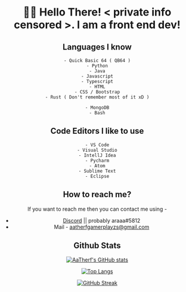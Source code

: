 <div align="center" font-size="2rem">

# 🙋‍♂️ Hello There! < private info censored >. I am a front end dev!

## Languages I know
```
- Quick Basic 64 ( QB64 )
- Python
- Java
- Javascript
- Typescript
- HTML
- CSS / Bootstrap
- Rust ( Don't remember most of it xD )

- MongoDB
- Bash
```

## Code Editors I like to use
```
- VS Code
- Visual Studio
- IntellJ Idea
- Pycharm
- Atom
- Sublime Text
- Eclipse
```

## How to reach me?

If you want to reach me then you can contact me using -
- [Discord](https://discord.com) || probably araaa#5812
- Mail - aatherfgamerplayzs@gmail.com

## Github Stats

[![AaTherf's GitHub stats](https://github-readme-stats.vercel.app/api?username=CodyAaTherf&count_private=true&theme=radical)](https://github.com/CodyAaTherf/github-readme-stats)

[![Top Langs](https://github-readme-stats.vercel.app/api/top-langs/?username=CodyAaTherf&layout=compact&theme=radical)](https://github.com/CodyAaTherf/github-readme-stats)

[![GitHub Streak](https://github-readme-streak-stats.herokuapp.com/?user=CodyAaTherf&theme=dark)](https://git.io/streak-stats)


</div>
